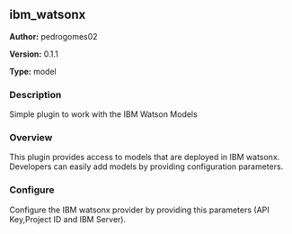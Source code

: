 ## ibm_watsonx

**Author:** pedrogomes02

**Version:** 0.1.1

**Type:** model

### Description
Simple plugin to work with the IBM Watson Models

### Overview
This plugin provides access to models that are deployed in IBM watsonx. Developers can easily add models by providing configuration parameters.

### Configure
Configure the IBM watsonx provider by providing this parameters (API Key,Project ID and IBM Server).
